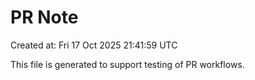 # PR Note

Created at: Fri 17 Oct 2025 21:41:59 UTC

This file is generated to support testing of PR workflows.
